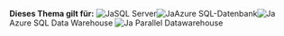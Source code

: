 <Token>**Dieses Thema gilt für:** ![Ja](media/yes.png)SQL Server![Ja](media/yes.png)Azure SQL-Datenbank![Ja](media/yes.png)Azure SQL Data Warehouse ![Ja](media/yes.png) Parallel Datawarehouse</Token>

